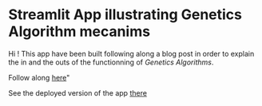 # Streamlit App illustrating Genetics Algorithm mecanims

Hi ! This app have been built following along a blog
post in order to explain the in and the outs of the functionning
of *Genetics Algorithms*. 

Follow along [here](https://emilien-foissotte.github.io/fr/posts/2023/10/genetic-algorithm/?utm_campaign=GAGithub)"

See the deployed version of the app [there]()
